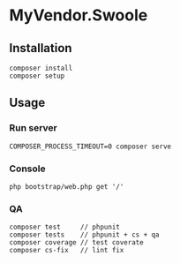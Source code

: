 # MyVendor.Swoole

## Installation

    composer install
    composer setup

## Usage

### Run server

    COMPOSER_PROCESS_TIMEOUT=0 composer serve

### Console

    php bootstrap/web.php get '/'

### QA

    composer test     // phpunit
    composer tests    // phpunit + cs + qa
    composer coverage // test coverate
    composer cs-fix   // lint fix
